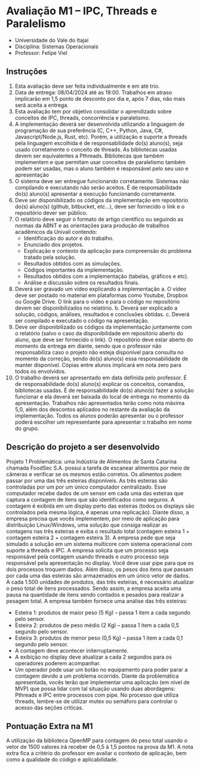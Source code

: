 # Avaliação M1 – IPC, Threads e Paralelismo

- Universidade do Vale do Itajaí
- Disciplina: Sistemas Operacionais
- Professor: Felipe Viel

## Instruções
1. Esta avaliação deve ser feita individualmente e em até trio.
2. Data de entrega: 08/04/2024 até as 19:00. Trabalhos em atraso implicarão em 1,5 ponto de
desconto por dia e, após 7 dias, não mais será aceita a entrega.
3. Esta avaliação tem por objetivo consolidar o aprendizado sobre conceitos de IPC, threads,
concorrência e paralelismo.
4. A implementação deverá ser desenvolvida utilizando a linguagem de programação de sua
preferência (C, C++, Python, Java, C#, Javascript/Node.js, Rust, etc). Porém, a utilização e
suporte a threads pela linguagem escolhida é de responsabilidade do(s) aluno(s), seja usado
corretamente o conceito de threads. As bibliotecas usadas devem ser equivalentes a Pthreads.
Bibliotecas que também implementem e que permitam usar conceitos de paralelismo também
podem ser usadas, mas o aluno também é responsável pelo seu uso e apresentação
5. O sistema deve ser entregue funcionando corretamente. Sistemas não compilando e executando
não serão aceitos. É de responsabilidade do(s) aluno(s) apresentar a execução funcionando
corretamente.
6. Deve ser disponibilizado os códigos da implementação em repositório do(s) aluno(s) (github,
bitbucket, etc...), deve ser fornecido o link e o repositório dever ser público.
7. O relatório deve seguir o formato de artigo científico ou seguindo as normas da ABNT e as
orientações para produção de trabalhos acadêmicos da Univali contendo:
   - Identificação do autor e do trabalho.
   - Enunciado dos projetos.
   - Explicação e contexto da aplicação para compreensão do problema tratado pela solução.
   - Resultados obtidos com as simulações.
   - Códigos importantes da implementação.
   - Resultados obtidos com a implementação (tabelas, gráficos e etc).
   - Análise e discussão sobre os resultados finais.
8. Deverá ser gravado um vídeo explicando a implementação
a. O vídeo deve ser postado no material em plataformas como Youtube, Dropbox ou Google
Drive. O link para o vídeo e para o código no repositório devem ser disponibilizados no
relatório.
b. Deverá ser explicado a solução, códigos, análises, resultados e conclusões obtidas.
c. Deverá ser compilado e executado o código na apresentação.
9. Deve ser disponibilizado os códigos da implementação juntamente com o relatório (salvo o caso
da disponibilidade em repositório aberto do aluno, que deve ser fornecido o link). O repositório
deve estar aberto do momento da entrega em diante, sendo que o professor não responsabiliza
caso o projeto não esteja disponível para consulta no momento da correção, sendo do(s) aluno(s)
essa responsabilidade de manter disponível. Cópias entre alunos implicará em nota zero para
todos os envolvidos.
10. O trabalho deverá ser apresentado em data definida pelo professor. É de responsabilidade do(s)
aluno(s) explicar os conceitos, comandos, bibliotecas usadas. É de responsabilidade do(s)
aluno(s) fazer a solução funcionar e ela deverá ser baixada do local de entrega no momento da
apresentação. Trabalhos não apresentados terão como nota máxima 5,0, além dos descontos
aplicados no restante da avaliação da implementação. Todos os alunos poderão apresentar ou
o professor poderá escolher um representante para apresentar o trabalho em nome do grupo.

## Descrição do projeto a ser desenvolvido
Projeto 1
Problemática: uma Indústria de Alimentos de Santa Catarina chamada FoodSec S.A. possui a
tarefa de escanear alimentos por meio de câmeras e verificar se os mesmos estão corretos. Os
alimentos podem passar por uma das três esteiras disponíveis. As três esteiras são controladas
por um por um único computador centralizado. Esse computador recebe dados de um sensor
em cada uma das esteiras que captura a contagem de itens que são identificados como
seguros. A contagem é exibida em um display perto das esteiras (todos os displays são
controlados pela mesma lógica, é apenas uma replicação).
Diante disso, a empresa precisa que vocês implementem, por meio de aplicação para
distribuição Linux/Windows, uma solução que consiga realizar as contagens nas três esteiras e
exiba o resultado total (contagem esteira 1 + contagem esteira 2 + contagem esteira 3). A
empresa pede que seja simulado a solução em um sistema multicore com sistema operacional
com suporte a threads e IPC. A empresa solicita que um processo seja responsável pela
contagem usando threads e outro processo seja responsável pela apresentação no display.
Você deve usar pipe para que os dois processos troquem dados.
Além disso, os pesos dos itens que passam por cada uma das esteiras são armazenados em
um único vetor de dados. A cada 1.500 unidades de produtos, das três esteiras, é necessário
atualizar o peso total de itens processados. Sendo assim, a empresa aceita uma pausa na
quantidade de itens sendo contados e pesados para realizar a pesagem total.
A empresa também fornece uma análise das três esteiras:
- Esteira 1: produtos de maior peso (5 Kg) – passa 1 item a cada segundo pelo sensor.
- Esteira 2: produtos de peso médio (2 Kg) – passa 1 item a cada 0,5 segundo pelo sensor.
- Esteira 3: produtos de menor peso (0,5 Kg) – passa 1 item a cada 0,1 segundo pelo
sensor.
- A contagem deve acontecer initerruptamente.
- A exibição no display deve atualizar a cada 2 segundos para os operadores poderem
acompanhar.
- Um operador pode usar um botão no equipamento para poder parar a contagem devido
a um problema ocorrido.
Diante da problemática apresentada, vocês terão que implementar uma aplicação (em nível de
MVP) que possa lidar com tal situação usando duas abordagens: Pthreads e IPC entre
processos com pipe. No processo que utiliza threads, lembre-se de utilizar mutex ou semáforo
para controlar o acesso das seções críticas.

## Pontuação Extra na M1
A utilização da biblioteca OpenMP para contagem do peso total usando o vetor de 1500 valores
irá receber de 0,5 à 1,5 pontos na prova da M1. A nota extra fica a critério do professor em
avaliar o contexto de aplicação, bem como a qualidade do código e aplicabilidade.
